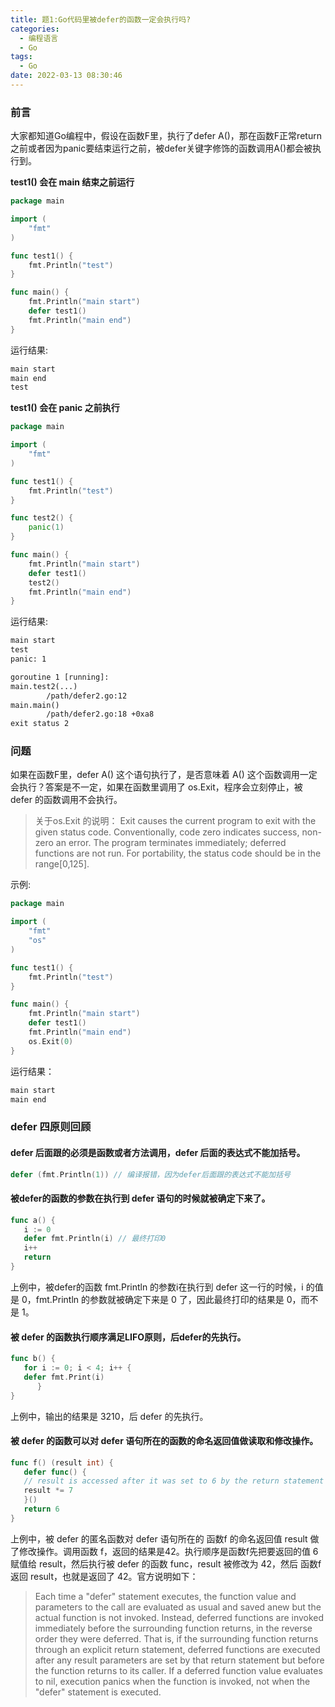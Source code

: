 ```yaml
---
title: 题1:Go代码里被defer的函数一定会执行吗?
categories:
  - 编程语言
  - Go
tags:
  - Go
date: 2022-03-13 08:30:46
---
```


### 前言

大家都知道Go编程中，假设在函数F里，执行了defer A()，那在函数F正常return之前或者因为panic要结束运行之前，被defer关键字修饰的函数调用A()都会被执行到。

**test1() 会在 main 结束之前运行**

```go
package main

import (
	"fmt"
)

func test1() {
	fmt.Println("test")
}

func main() {
	fmt.Println("main start")
	defer test1()
	fmt.Println("main end")
}
```

运行结果:

```txt
main start
main end
test
```

**test1() 会在 panic 之前执行**

```go
package main

import (
	"fmt"
)

func test1() {
	fmt.Println("test")
}

func test2() {
	panic(1)
}

func main() {
	fmt.Println("main start")
	defer test1()
	test2()
	fmt.Println("main end")
}
```
运行结果:
```txt
main start
test
panic: 1

goroutine 1 [running]:
main.test2(...)
        /path/defer2.go:12
main.main()
        /path/defer2.go:18 +0xa8
exit status 2
```

### 问题

如果在函数F里，defer A() 这个语句执行了，是否意味着 A() 这个函数调用一定会执行？答案是不一定，如果在函数里调用了 os.Exit，程序会立刻停止，被 defer 的函数调用不会执行。

> 关于os.Exit 的说明：
> Exit causes the current program to exit with the given status code. Conventionally, code zero indicates success, non-zero an error. The program terminates immediately; deferred functions are not run. For portability, the status code should be in the range[0,125].

示例:
```go
package main

import (
	"fmt"
	"os"
)

func test1() {
	fmt.Println("test")
}

func main() {
	fmt.Println("main start")
	defer test1()
	fmt.Println("main end")
	os.Exit(0)
}
```
运行结果：
```txt
main start
main end
```

### defer 四原则回顾

#### defer 后面跟的必须是函数或者方法调用，defer 后面的表达式不能加括号。

```go
defer (fmt.Println(1)) // 编译报错，因为defer后面跟的表达式不能加括号
```

#### 被defer的函数的参数在执行到 defer 语句的时候就被确定下来了。

```go 
func a() {
   i := 0
   defer fmt.Println(i) // 最终打印0
   i++
   return
}
```

上例中，被defer的函数 fmt.Println 的参数i在执行到 defer 这一行的时候，i 的值是 0，fmt.Println 的参数就被确定下来是 0 了，因此最终打印的结果是 0，而不是 1。

#### 被 defer 的函数执行顺序满足LIFO原则，后defer的先执行。

```go 
func b() {
   for i := 0; i < 4; i++ {
   defer fmt.Print(i)
      }
}
```
上例中，输出的结果是 3210，后 defer 的先执行。

#### 被 defer 的函数可以对 defer 语句所在的函数的命名返回值做读取和修改操作。

```go
func f() (result int) {
   defer func() {
   // result is accessed after it was set to 6 by the return statement
   result *= 7
   }()
   return 6
}
```

上例中，被 defer 的匿名函数对 defer 语句所在的 函数f 的命名返回值 result 做了修改操作。调用函数 f，返回的结果是42。执行顺序是函数f先把要返回的值 6 赋值给 result，然后执行被 defer 的函数 func，result 被修改为 42，然后 函数f 返回 result，也就是返回了 42。官方说明如下：

> Each time a "defer" statement executes, the function value and parameters to the call are evaluated as usual and saved anew but the actual function is not  invoked. Instead, deferred functions are invoked immediately before the  surrounding function returns, in the reverse order they were deferred. That is, if the surrounding function returns through an explicit return statement,  deferred functions are executed after any result parameters are set by that  return statement but before the function returns to its caller. If a deferred function value evaluates to nil, execution panics when the function is  invoked, not when the "defer" statement is executed.
